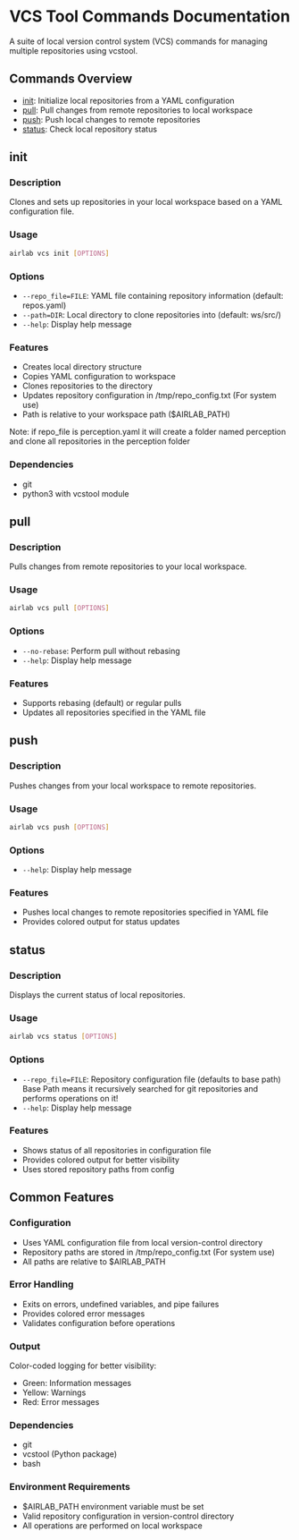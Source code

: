 # VCS Tool Commands Documentation

A suite of local version control system (VCS) commands for managing multiple repositories using vcstool.

## Commands Overview
- [init](#init): Initialize local repositories from a YAML configuration
- [pull](#pull): Pull changes from remote repositories to local workspace
- [push](#push): Push local changes to remote repositories
- [status](#status): Check local repository status

## init

### Description
Clones and sets up repositories in your local workspace based on a YAML configuration file.

### Usage
```bash
airlab vcs init [OPTIONS]
```

### Options
- `--repo_file=FILE`: YAML file containing repository information (default: repos.yaml)
- `--path=DIR`: Local directory to clone repositories into (default: ws/src/)
- `--help`: Display help message

### Features
- Creates local directory structure
- Copies YAML configuration to workspace
- Clones repositories to the directory
- Updates repository configuration in /tmp/repo_config.txt (For system use)
- Path is relative to your workspace path ($AIRLAB_PATH)

Note: if repo_file is perception.yaml it will create a folder named perception and clone all repositories in the perception folder

### Dependencies
- git
- python3 with vcstool module

## pull

### Description
Pulls changes from remote repositories to your local workspace.

### Usage
```bash
airlab vcs pull [OPTIONS]
```

### Options
- `--no-rebase`: Perform pull without rebasing
- `--help`: Display help message

### Features
- Supports rebasing (default) or regular pulls
- Updates all repositories specified in the YAML file

## push

### Description
Pushes changes from your local workspace to remote repositories.

### Usage
```bash
airlab vcs push [OPTIONS]
```

### Options
- `--help`: Display help message

### Features
- Pushes local changes to remote repositories specified in YAML file
- Provides colored output for status updates

## status

### Description
Displays the current status of local repositories.

### Usage
```bash
airlab vcs status [OPTIONS]
```

### Options
- `--repo_file=FILE`: Repository configuration file (defaults to base path) \
Base Path means it recursively searched for git repositories and performs operations on it!
- `--help`: Display help message

### Features
- Shows status of all repositories in configuration file
- Provides colored output for better visibility
- Uses stored repository paths from config

## Common Features

### Configuration
- Uses YAML configuration file from local version-control directory
- Repository paths are stored in /tmp/repo_config.txt (For system use)
- All paths are relative to $AIRLAB_PATH

### Error Handling
- Exits on errors, undefined variables, and pipe failures
- Provides colored error messages
- Validates configuration before operations

### Output
Color-coded logging for better visibility:
- Green: Information messages
- Yellow: Warnings
- Red: Error messages

### Dependencies
- git
- vcstool (Python package)
- bash

### Environment Requirements
- $AIRLAB_PATH environment variable must be set
- Valid repository configuration in version-control directory
- All operations are performed on local workspace